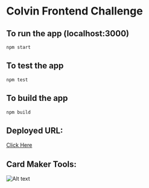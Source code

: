 # Colvin Frontend Challenge

## To run the app (localhost:3000)
```npm start```

## To test the app
```npm test```

## To build the app
```npm build```

## Deployed URL:
[Click Here](https://thecardmaker.netlify.com/)

## Card Maker Tools:
![Alt text](./src/assets/delete.png?raw=true "Title")
